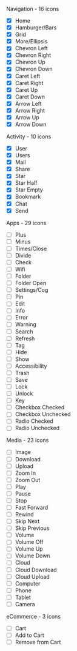 
Navigation - 16 icons

 - [x] Home
 - [x] Hamburger/Bars
 - [x] Grid
 - [x] More/Ellipsis
 - [x] Chevron Left
 - [x] Chevron Right
 - [x] Chevron Up
 - [x] Chevron Down
 - [x] Caret Left
 - [x] Caret Right
 - [x] Caret Up
 - [x] Caret Down
 - [x] Arrow Left
 - [x] Arrow Right
 - [x] Arrow Up
 - [x] Arrow Down

Activity - 10 icons

 - [x] User
 - [x] Users
 - [x] Mail
 - [x] Share
 - [x] Star
 - [x] Star Half
 - [x] Star Empty
 - [x] Bookmark
 - [x] Chat
 - [x] Send

Apps - 29 icons

 - [ ] Plus
 - [ ] Minus
 - [ ] Times/Close
 - [ ] Divide
 - [ ] Check
 - [ ] Wifi
 - [ ] Folder
 - [ ] Folder Open
 - [ ] Settings/Cog
 - [ ] Pin
 - [ ] Edit
 - [ ] Info
 - [ ] Error
 - [ ] Warning
 - [ ] Search
 - [ ] Refresh
 - [ ] Tag
 - [ ] Hide
 - [ ] Show
 - [ ] Accessibility
 - [ ] Trash
 - [ ] Save
 - [ ] Lock
 - [ ] Unlock
 - [ ] Key
 - [ ] Checkbox Checked
 - [ ] Checkbox Unchecked
 - [ ] Radio Checked
 - [ ] Radio Unchecked

Media - 23 icons

 - [ ] Image
 - [ ] Download
 - [ ] Upload
 - [ ] Zoom In
 - [ ] Zoom Out
 - [ ] Play
 - [ ] Pause
 - [ ] Stop
 - [ ] Fast Forward
 - [ ] Rewind
 - [ ] Skip Next
 - [ ] Skip Previous
 - [ ] Volume
 - [ ] Volume Off
 - [ ] Volume Up
 - [ ] Volume Down
 - [ ] Cloud
 - [ ] Cloud Download
 - [ ] Cloud Upload
 - [ ] Computer
 - [ ] Phone
 - [ ] Tablet
 - [ ] Camera

eCommerce - 3 icons

 - [ ] Cart
 - [ ] Add to Cart
 - [ ] Remove from Cart
